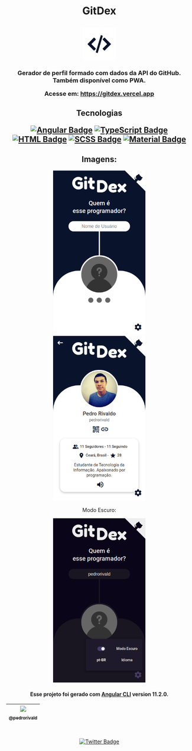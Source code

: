 <h1 align="center">

  GitDex

  <img src="./src/assets/images/logo-icon.svg" width="90px" align="center"/>

</h1>

<h3 align="center">

  Gerador de perfil formado com dados da API do GitHub. Também disponível como PWA.

  Acesse em: <a href="https://gitdex.vercel.app" target="_blank">https://gitdex.vercel.app</a>

</h3>

<h2 align="center">

  Tecnologias
  <br>

  [![Angular Badge](https://img.shields.io/badge/Angular-DD0031?style=for-the-badge&logo=angular&logoColor=white)](https://angular.io/)
  [![TypeScript Badge](https://img.shields.io/badge/TypeScript-007ACC?style=for-the-badge&logo=typescript&logoColor=white)](https://www.typescriptlang.org/)
  [![HTML Badge](https://img.shields.io/badge/HTML5-E34F26?style=for-the-badge&logo=html5&logoColor=white)](https://developer.mozilla.org/pt-BR/docs/Web/HTML/Element)
  [![SCSS Badge](https://img.shields.io/badge/Sass-CC6699?style=for-the-badge&logo=sass&logoColor=white)](https://sass-lang.com/documentation)
  [![Material Badge](https://img.shields.io/badge/Material--UI-0081CB?style=for-the-badge&logo=material-ui&logoColor=white)](https://material.io/design)

</h2>

<div align="center">

  <h2>Imagens:</h2>

  <img src="./.github/img/mobile-home.png" width="250" />

  <br>

  <img src="./.github/img/mobile-user.png" width="250" />

  <br>

  Modo Escuro:

  <img src="./.github/img/mobile-dark.png" width="250" />

</div>

<h4 align="center">

  Esse projeto foi gerado com [Angular CLI](https://github.com/angular/angular-cli) version 11.2.0.

</h4>

<div align="center">

  | [<img src="https://avatars2.githubusercontent.com/u/61600036?s=150&u=3ac690ed826fc73ec79c08d70e8c77e0efdc5d5b&v=4"><br><sub>@pedrorivald</sub>](https://github.com/pedrorivald) |
| :---: |

  <br>

  [![Twitter Badge](https://img.shields.io/badge/Twitter-Profile-informational?style=flat&logo=twitter&logoColor=white&color=1CA2F1)](https://twitter.com/pedrorivald)
</div>
